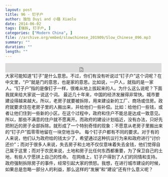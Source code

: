 ```yaml
---
layout: post
title: 96 - 钉子户
author: 独怡 Duyi and 小璐 Xiaolu
date: 2014-06-02
tags: [强拆, 钉子户, ]
categories: ["Modern China", ]
file: //archive.org/embed/slowchinese_201909/Slow_Chinese_096.mp3
summary: ""
duration: ""
length: ""
---
```


<iframe src="https://archive.org/embed/slowchinese_201909/Slow_Chinese_096.mp3" width="500" height="30" frameborder="0" webkitallowfullscreen="true" mozallowfullscreen="true" allowfullscreen></iframe>
大家可能知道“钉子”是什么意思。不过，你们有没有听说过“钉子户”这个词呢？在中文里，“户”就是门的意思，也是家的意思。比如说，一户人，就指的是一家人。“钉子户”指的是像钉子一样，很难从地上拔起来的人。为什么这么说呢？下面我就来给大家说一说这个词。
最近几十年来，中国的经济发展得非常快。城市要建设得越来越大。所以，老房子就要被拆除，用来建设新的工厂、商场或住房。政府就要求住在老房子里的人搬出来，并给他们一些补偿。比如：给他们一些钱，或者让他们住到一些新的小区。在这个过程中，政府和住户不能总是达成一致意见。所以，那些不满意的住户就不愿离开。而政府的建设计划临近，没有办法，只好先把附近的房子全部拆除。就形成了一个特别奇怪的现象：不愿意从老房子里搬出来的“钉子户”孤零零地留在一块空地当中。
每个钉子户都有不同的要求。对于有的人来说，他们认为政府给的钱太少了，希望通过这种抗议行为来和政府进行“讨价还价”；而对于很多人来说，失去房子和土地不仅仅意味着失去金钱，他们觉得自己属于这里；而对于农民来说，土地和房子比任何东西都重要，为了保卫自己的土地，有些人宁愿拼上自己的性命。
在网络上，钉子户得到了人们的同情和支持。政府强制拆除房子的事件，经常引起大家的愤怒。我想，在进行城市建设的时候，如果总是忽略一部分人的利益，那么这样的“发展”和“建设”还有什么意义呢？
 
